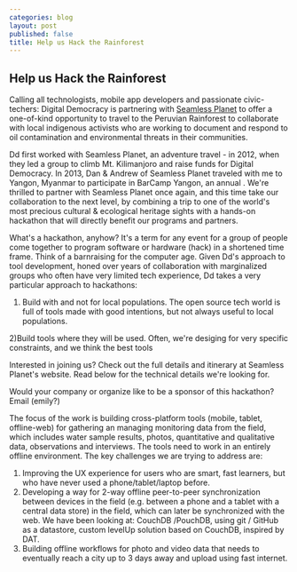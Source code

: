 ```yaml
---
categories: blog
layout: post
published: false
title: Help us Hack the Rainforest
---
```


## Help us Hack the Rainforest

Calling all technologists, mobile app developers and passionate civic-techers: Digital Democracy is partnering with [Seamless Planet](http://seamlessplanet.com) to offer a one-of-kind opportunity to travel to the Peruvian Rainforest to collaborate with local indigenous activists who are working to document and respond to oil contamination and environmental threats in their communities. 

Dd first worked with Seamless Planet, an adventure travel  - in 2012, when they led a group to climb Mt. Kilimanjoro and raise funds for Digital Democracy. In 2013, Dan & Andrew of Seamless Planet traveled with me to Yangon, Myanmar to participate in BarCamp Yangon, an annual . We're thrilled to partner with Seamless Planet once again, and this time take our collaboration to the next level, by combining a trip to one of the world's most precious cultural & ecological heritage sights with a hands-on hackathon that will directly benefit our programs and partners.

What's a hackathon, anyhow? It's a term for any event for a group of people come together to program software or hardware (hack) in a shortened time frame. Think of a barnraising for the computer age. Given Dd's approach to tool development, honed over years of collaboration with marginalized groups who often have very limited tech experience, Dd takes a very particular approach to hackathons:
1) Build with and not for local populations. The open source tech world is full of tools made with good intentions, but not always useful to local populations.

2)Build tools where they will be used. Often, we're desiging for very specific constraints, and we think the best tools

Interested in joining us? Check out the full details and itinerary at Seamless Planet's website. Read below for the technical details we're looking for.

Would your company or organize like to be a sponsor of this hackathon? Email (emily?)

The focus of the work is building cross-platform tools (mobile, tablet, offline-web) for gathering an managing monitoring data from the field, which includes water sample results, photos, quantitative and qualitative data, observations and interviews. The tools need to work in an entirely offline environment.
The key challenges we are trying to address are:
1) Improving the UX experience for users who are smart, fast learners, but who have never used a phone/tablet/laptop before.
2) Developing a way for 2-way offline peer-to-peer synchronization between devices in the field (e.g. between a phone and a tablet with a central data store) in the field, which can later be synchronized with the web. We have been looking at: CouchDB /PouchDB, using git / GitHub as a datastore, custom levelUp solution based on CouchDB, inspired by DAT.
3) Building offline workflows for photo and video data that needs to eventually reach a city up to 3 days away and upload using fast internet.

